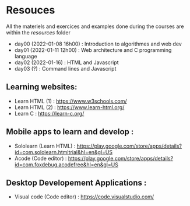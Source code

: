 # Resouces

All the materiels and exercices and examples done during the courses are within the *resources* folder

- day00 (2022-01-08 16h00) : Introduction to algorithmes and web dev
- day01 (2022-01-11 12h00) : Web architecture and C programming language
- day02 (2022-01-16) : HTML and Javascript 
- day03 (?) : Command lines and Javascript

## Learning websites:
- Learn HTML (1) :
https://www.w3schools.com/
- Learn HTML (2) :
https://www.learn-html.org/
- Learn C :
https://learn-c.org/

## Mobile apps to learn and develop :
- Sololearn (Learn HTML) :
https://play.google.com/store/apps/details?id=com.sololearn.htmltrial&hl=en&gl=US
- Acode (Code editor) :
https://play.google.com/store/apps/details?id=com.foxdebug.acodefree&hl=en&gl=US

## Desktop Developement Applications :
- Visual code (Code editor) : 
https://code.visualstudio.com/
